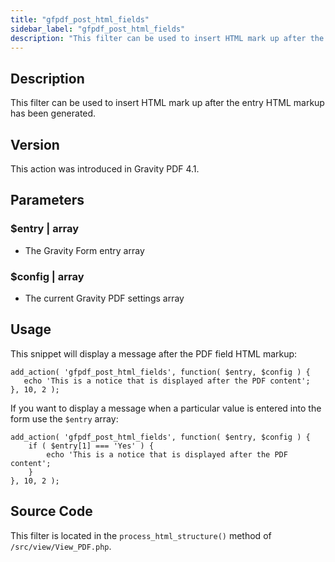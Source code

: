 ```yaml
---
title: "gfpdf_post_html_fields"
sidebar_label: "gfpdf_post_html_fields"
description: "This filter can be used to insert HTML mark up after the entry HTML markup has been generated."
---
```




## Description 

This filter can be used to insert HTML mark up after the entry HTML markup has been generated. 

## Version 

This action was introduced in Gravity PDF 4.1.

## Parameters 

### $entry | array
*  The Gravity Form entry array

### $config | array
*  The current Gravity PDF settings array

## Usage 

This snippet will display a message after the PDF field HTML markup:

```.language-php
add_action( 'gfpdf_post_html_fields', function( $entry, $config ) {
   echo 'This is a notice that is displayed after the PDF content';
}, 10, 2 );
```

If you want to display a message when a particular value is entered into the form use the `$entry` array:

```.language-php
add_action( 'gfpdf_post_html_fields', function( $entry, $config ) {
    if ( $entry[1] === 'Yes' ) {
        echo 'This is a notice that is displayed after the PDF content';
    }
}, 10, 2 );
```

## Source Code 

This filter is located in the `process_html_structure()` method of `/src/view/View_PDF.php`.